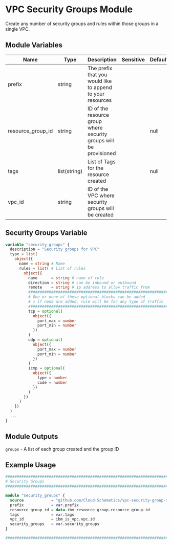 # VPC Security Groups Module

Create any number of security groups and rules within those groups in a single VPC.

## Module Variables

Name                                | Type                                                        | Description                                                                                                       | Sensitive | Default
----------------------------------- | ----------------------------------------------------------- | ----------------------------------------------------------------------------------------------------------------- | --------- | ---------------------------------------------
prefix                              | string                                                      | The prefix that you would like to append to your resources                                                        |           | 
resource_group_id                   | string                                                      | ID of the resource group where security groups will be provisioned                                                        |           | null
tags                                | list(string)                                                | List of Tags for the resource created                                                                             |           | null
vpc_id                              | string                                                      | ID of the VPC where security groups will be created                                                                       |           | 

## Security Groups Variable 

```terraform
variable "security_groups" {
  description = "Security groups for VPC"
  type = list(
    object({
      name = string # Name
      rules = list( # List of rules
        object({
          name      = string # name of rule
          direction = string # can be inbound or outbound
          remote    = string # ip address to allow traffic from
          ##############################################################################
          # One or none of these optional blocks can be added
          # > if none are added, rule will be for any type of traffic
          ##############################################################################
          tcp = optional(
            object({
              port_max = number
              port_min = number
            })
          )
          udp = optional(
            object({
              port_max = number
              port_min = number
            })
          )
          icmp = optional(
            object({
              type = number
              code = number
            })
          )
        })
      )
    })
  )
  ...
}
```

## Module Outputs

`groups` - A list of each group created and the group ID

## Example Usage

```terraform
##############################################################################
# Security Groups
##############################################################################

module "security_groups" {
  source            = "github.com/Cloud-Schematics/vpc-security-group-module"
  prefix            = var.prefix
  resource_group_id = data.ibm_resource_group.resource_group.id
  tags              = var.tags
  vpc_id            = ibm_is_vpc.vpc.id
  security_groups   = var.security_groups
}

##############################################################################
```